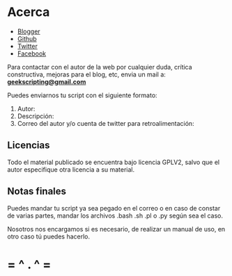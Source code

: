 # Acerca

* [Blogger](http://GeekScripting.blogspot.com:80/)
* [Github](https://github.com:443/tonejito/GeekScripting/)
* [Twitter](http://twitter.com:80/#!/GeekScripting)
* [Facebook](http://www.facebook.com:80/pages/Geek-Scripting/311745805555991)

Para contactar con el autor de la web por cualquier duda, crítica constructiva, mejoras para el blog, etc, envia un mail a: **geekscripting@gmail.com**

Puedes enviarnos tu script con el siguiente formato:

1. Autor:
2. Descripción:
3. Correo del autor y/o cuenta de twitter para retroalimentación:

## Licencias
Todo el material publicado se encuentra bajo licencia GPLV2, salvo que el autor especifique otra licencia a su material.


## Notas finales
Puedes mandar tu script ya sea pegado en el correo o en caso de constar de varias partes, mandar los archivos .bash .sh .pl o .py según sea el caso.


Nosotros nos encargamos si es necesario, de realizar un manual de uso, en otro caso tú puedes hacerlo.

#	= ^ . ^ =
